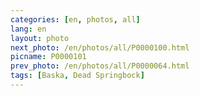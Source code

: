 ```yaml
---
categories: [en, photos, all]
lang: en
layout: photo
next_photo: /en/photos/all/P0000100.html
picname: P0000101
prev_photo: /en/photos/all/P0000064.html
tags: [Baska, Dead Springbock]
---
```

